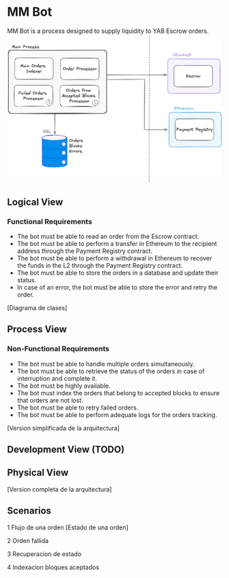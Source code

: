 # MM Bot
MM Bot is a process designed to supply liquidity to YAB Escrow orders.
![img.png](images/img.png)
## Logical View
### Functional Requirements
- The bot must be able to read an order from the Escrow contract.
- The bot must be able to perform a transfer in Ethereum to the recipient address through the Payment
Registry contract.
- The bot must be able to perform a withdrawal in Ethereum to recover the funds in the L2 through the
Payment Registry contract.
- The bot must be able to store the orders in a database and update their status.
- In case of an error, the bot must be able to store the error and retry the order.

[Diagrama de clases]
## Process View
### Non-Functional Requirements
- The bot must be able to handle multiple orders simultaneously.
- The bot must be able to retrieve the status of the orders in case of interruption and complete it.
- The bot must be highly available.
- The bot must index the orders that belong to accepted blocks to ensure that orders are not lost.
- The bot must be able to retry failed orders.
- The bot must be able to perform adequate logs for the orders tracking.

[Version simplificada de la arquitectura]

## Development View (TODO)

## Physical View
[Version completa de la arquitectura]

## Scenarios
1 Flujo de una orden
[Estado de una orden]

2 Orden fallida

3 Recuperacion de estado

4 Indexacion bloques aceptados
